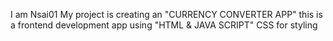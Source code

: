 I am Nsai01 My project is creating an "CURRENCY CONVERTER APP" this is a frontend development app using "HTML & JAVA SCRIPT" CSS for styling
